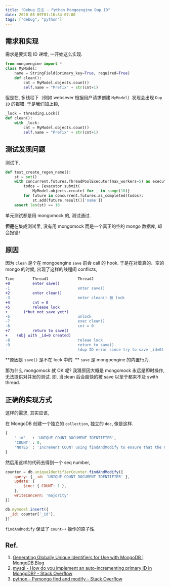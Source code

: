 ```yaml
---
title: "Debug 日志 - Python Mongoengine Dup ID"
date: 2020-08-09T01:16:34-07:00
tags: ["debug", "python"]
---
```


## 需求和实现

需求是要实现 ID 递增, 一开始这么实现. 

```py
from mongoengine import *
class MyModel:
    name = StringField(primary_key=True, required=True)
	def clean():
		cnt = MyModel.objects.count()
		self.name = "Prefix" + str(cnt+1)
```

但是在, 多线程下（例如 websever 根据用户请求创建 `MyModel`）发现会出现 `Dup ID` 的报错. 于是我们加上锁, 

```py
_lock = threading.Lock()
def clean():
	with _lock:
		cnt = MyModel.objects.count()
		self.name = "Prefix" + str(cnt+1)
```

## 测试发现问题

测试下, 

```py
def test_create_regen_name():
    st = set()
    with concurrent.futures.ThreadPoolExecutor(max_workers=5) as executor:
        todos = {executor.submit(
            MyModel.objects.create) for _ in range(10)}
        for future in concurrent.futures.as_completed(todos):
            st.add(future.result()['name'])
    assert len(st) == 10
```

单元测试都是用 mongomock 的, 测试通过. 

**但是**在集成测试里, 没有用 mongomock 而是一个真正的空的 mongo 数据库, 却会报错!

## 原因

因为 `clean` 是个在 mongoengine `save` 前会 call 的 hook. 于是在对着真的、空的 mongo 的时候, 出现了这样的线程间 conflicts, 

```diff
Time		Thread1			    Thread2
+0			enter save()		
-1							    enter save()
+2			enter clean()
-3							    enter clean() 被 lock
+4			cnt = 0
+5			release lock
+		(*but not save yet*)
-6							    unlock
-7							    exec clean()
-6							    cnt = 0
+7			return to save()
+    (obj with _id=0 created)
-8							    releae lock
-9							    return to save()
-				                (dup ID error since try to save _id=0)
```

**原因是 `save()` 是不在 lock 中的. ** `save` 是 mongoengine 的内置行为. 

那为什么 mongomock 就 OK 呢? 我猜原因大概是 mongomock 永远是即时操作, 无法提供对并发的测试. 即, 当clean 后会超快的被 save 以至于都来不及 swith thread. 

## 正确的实现方式

这样的需求, 其实应该, 

在 MongoDB 创建一个独立的 `collection`, 独立的 `doc`, 像是这样. 

```py
{
    '_id'   : 'UNIQUE COUNT DOCUMENT IDENTIFIER',
    'COUNT' : 0,
    'NOTES' : 'Increment COUNT using findAndModify to ensure that the COUNT field will be incremented atomically with the fetch of this document',
}

```

然后用这样的代码去得到一个 seq number, 

```js
counter = db.uniqueIdentifierCounter.findAndModify({
    query: { _id: 'UNIQUE COUNT DOCUMENT IDENTIFIER' },
    update: {
        $inc: { COUNT: 1 },
    },
    writeConcern: 'majority'
})

db.mymodel.insert({
  _id: counter['_id'],
})
```

`findAndModify` 保证了 `count++` 操作的原子性. 

## Ref.

1. [Generating Globally Unique Identifiers for Use with MongoDB | MongoDB Blog](https://www.mongodb.com/blog/post/generating-globally-unique-identifiers-for-use-with-mongodb)
2. [mysql - How do you implement an auto-incrementing primary ID in MongoDB? - Stack Overflow](https://stackoverflow.com/questions/4356993/how-do-you-implement-an-auto-incrementing-primary-id-in-mongodb)
3. [python - Pymongo find and modify - Stack Overflow](https://stackoverflow.com/questions/23368575/pymongo-find-and-modify/23369162)

